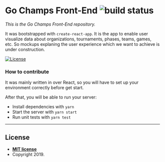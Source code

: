 # Go Champs Front-End ![build status](https://github.com/lairjr/go-champs-web/actions/workflows/main.yml/badge.svg)

*This is the Go Champs Front-End repository.*

It was bootstrapped with `create-react-app`. It is the app to enable user visualize data about organizations, tournaments, phases, teams, games, etc. So mockups explaning the user experience which we want to achieve is under construction.

[![License](http://img.shields.io/:license-mit-blue.svg?style=flat-square)](http://badges.mit-license.org)

### How to contribute

It was mainly written in over React, so you will have to set up your environment correctly before get start.

After that, you will be able to run your server:
  * Install dependencies with `yarn`
  * Start the server with `yarn start`
  * Run unit tests with `yarn test`

---

## License

- **[MIT license](https://github.com/lairjr/go-champs-web/blob/master/LICENSE)**
- Copyright 2019.
